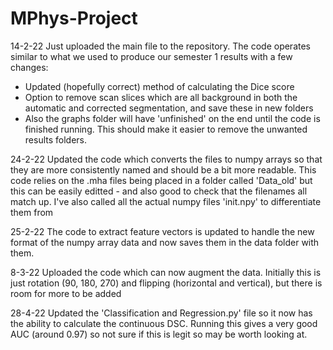 # MPhys-Project

14-2-22
Just uploaded the main file to the repository. The code operates similar to what we used to produce our semester 1 results with a few changes: 
- Updated (hopefully correct) method of calculating the Dice score
- Option to remove scan slices which are all background in both the automatic and corrected segmentation, and save these in new folders
- Also the graphs folder will have 'unfinished' on the end until the code is finished running. This should make it easier to remove the unwanted results folders.

24-2-22
Updated the code which converts the files to numpy arrays so that they are more consistently named and should be a bit more readable. This code relies on the .mha files being placed in a folder called 'Data_old' but this can be easily editted - and also good to check that the filenames all match up. I've also called all the actual numpy files 'init.npy' to differentiate them from 

25-2-22
The code to extract feature vectors is updated to handle the new format of the numpy array data and now saves them in the data folder with them.

8-3-22
Uploaded the code which can now augment the data. Initially this is just rotation (90, 180, 270) and flipping (horizontal and vertical), but there is room for more to be added

28-4-22
Updated the 'Classification and Regression.py' file so it now has the ability to calculate the continuous DSC. Running this gives a very good AUC (around 0.97) so not sure if this is legit so may be worth looking at.
